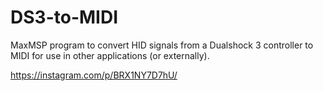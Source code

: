 # DS3-to-MIDI
MaxMSP program to convert HID signals from a Dualshock 3 controller to MIDI for use in other applications (or externally).

https://instagram.com/p/BRX1NY7D7hU/
